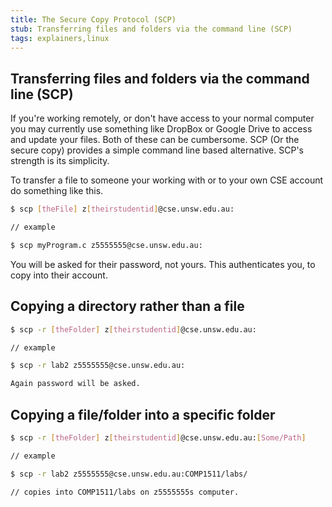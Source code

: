 ```yaml
---
title: The Secure Copy Protocol (SCP)
stub: Transferring files and folders via the command line (SCP)
tags: explainers,linux
---
```

## Transferring files and folders via the command line (SCP)

If you're working remotely, or don't have access to your normal computer you may
currently use something like DropBox or Google Drive to access and update your files.
Both of these can be cumbersome. SCP (Or the secure copy) provides a simple command line based alternative. SCP's strength is its simplicity.

To transfer a file to someone your working with or to your own CSE account do something like this.

```bash
$ scp [theFile] z[theirstudentid]@cse.unsw.edu.au:

// example

$ scp myProgram.c z5555555@cse.unsw.edu.au:

```
You will be asked for their password, not yours. This authenticates you, to copy into their account.

## Copying a directory rather than a file

```bash
$ scp -r [theFolder] z[theirstudentid]@cse.unsw.edu.au:

// example

$ scp -r lab2 z5555555@cse.unsw.edu.au:

Again password will be asked.
```

## Copying a file/folder into a specific folder

```bash
$ scp -r [theFolder] z[theirstudentid]@cse.unsw.edu.au:[Some/Path]

// example

$ scp -r lab2 z5555555@cse.unsw.edu.au:COMP1511/labs/

// copies into COMP1511/labs on z5555555s computer.

```
